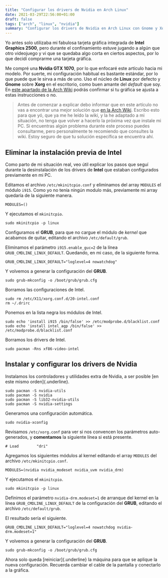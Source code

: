 ```yaml
---
title: "Configurar los drivers de Nvidia en Arch Linux"
date: 2021-03-29T22:56:00+01:00
draft: false
tags: ["arch", "linux", "nvidia"]
summary: "Configurar los drivers de Nvidia en Arch Linux con Gnome y Xorg."
---
```


Yo antes solo utilizaba mi fabulosa tarjeta gráfica integrada de **Intel
Graphics 2500**, pero durante el confinamiento estuve jugando a algún
que otro videojuego y vi que se quedaba algo corta en ciertos aspectos,
por lo que decidí comprarme una tarjeta gráfica.

Me compré una **Nvidia GTX 1070**, por lo que enfocaré este artículo
hacia mi modelo. Por suerte, mi configuración habitual es bastante
estándar, por lo que puede que le sirva a más de uno. Uso el núcleo de
**Linux** por defecto y **Gnome** sobre **Xorg** en el escritorio, como
buen amante del *default* que soy. En [este apartado de la Arch
Wiki](https://wiki.archlinux.org/index.php/NVIDIA#Installation) podrás
confirmar si tu gráfica se ajusta a estas instrucciones o no.

> Antes de comenzar a explicar debo informar que en este artículo no vas
> a encontrar una mejor solución que [en la Arch
> Wiki](https://wiki.archlinux.org/index.php/NVIDIA). Escribo esto para
> que yó, que ya me he leído la wiki, y la he adaptado a mi situación,
> no tenga que volver a hacerlo la próxima vez que instale mi PC. Si
> encuentras algún problema durante este proceso puedes consultarme,
> pero personalmente te recomiendo que consultes la wiki. Estoy seguro
> de que tu solución específica se encuentra ahí.

## Eliminar la instalación previa de Intel

Como parto de mi situación real, veo útil explicar los pasos que seguí
durante la desinstalación de los drivers de **Intel** que estaban
configurados previamente en mi PC.

Editamos el archivo `/etc/mkinitcpio.conf` y eliminamos del
array `MODULES` el módulo `i915`. Como yo no tenía ningún modulo más,
previamente mi array quedaría de la siguiente manera.

    MODULES=()

Y ejecutamos el `mkinitcpio`.

    sudo mkinitcpio -p linux

Configuramos el **GRUB**, para que no cargue el módulo de *kernel* que
acabamos de quitar, editando el archivo `/etc/default/grub`.

Eliminamos el parámetro `i915.enable_guc=2` de la línea
`GRUB_CMDLINE_LINUX_DEFAULT`. Quedando, en mi caso, de la siguiente
forma.

    GRUB_CMDLINE_LINUX_DEFAULT="loglevel=4 nowatchdog"

Y volvemos a generar la configuración del **GRUB**.

    sudo grub-mkconfig -o /boot/grub/grub.cfg

Borramos las configuraciones de Intel.

    sudo rm /etc/X11/xorg.conf.d/20-intel.conf
    rm ~/.drirc

Ponemos en la lista negra los módulos de Intel.

    sudo echo 'install i915 /bin/false' >> /etc/modprobe.d/blacklist.conf
    sudo echo 'install intel_agp /bin/false' >> /etc/modprobe.d/blacklist.conf

Borramos los drivers de Intel.

    sudo pacman -Rns xf86-video-intel

## Instalar y configurar los drivers de Nvidia

Instalamos los controladores y utilidades extra de Nvidia, a ser posible
[en este mismo orden]{.underline}.

    sudo pacman -S nvidia-utils
    sudo pacman -S nvidia
    sudo pacman -S lib32-nvidia-utils
    sudo pacman -S nvidia-settings

Generamos una configuración automática.

    sudo nvidia-xconfig

Revisamos `/etc/xorg.conf` para ver si nos convencen los
parámetros auto-generados, y **comentamos** la siguiente línea si está
presente.

    # Load        "dri"

Agregamos los siguientes módulos al kernel editando el array `MODULES`
del archivo `/etc/mkinitcpio.conf`.

    MODULES=(nvidia nvidia_modeset nvidia_uvm nvidia_drm)

Y ejecutamos el `mkinitcpio`.

    sudo mkinitcpio -p linux

Definimos el parámetro `nvidia-drm.modeset=1` de arranque del kernel en
la línea `GRUB_CMDLINE_LINUX_DEFAULT` de la configuración del **GRUB**,
editando el archivo `/etc/default/grub`.

El resultado sería el siguiente.

    GRUB_CMDLINE_LINUX_DEFAULT="loglevel=4 nowatchdog nvidia-drm.modeset=1"

Y volvemos a generar la configuración del **GRUB**.

    sudo grub-mkconfig -o /boot/grub/grub.cfg

Ahora solo queda [reiniciar]{.underline} la máquina para que se aplique
la nueva configuración. Recuerda cambiar el cable de la pantalla y
conectarlo a la gráfica.
